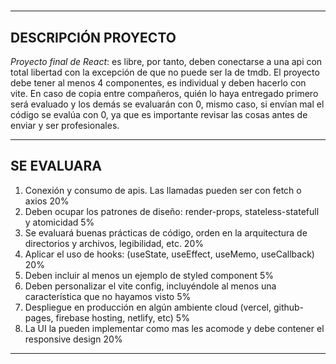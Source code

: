 # 
***
## DESCRIPCIÓN PROYECTO

*Proyecto final de React*: es libre, por tanto, deben conectarse a una api con total libertad con la excepción de que no puede ser la de tmdb. El proyecto debe tener al menos 4 componentes, es individual y deben hacerlo con vite. En caso de copia entre compañeros, quién lo haya entregado primero será evaluado y los demás se evaluarán con 0, mismo caso, si envían mal el código se evalúa con 0, ya que es importante revisar las cosas antes de enviar y ser profesionales.
***
## SE EVALUARA

1) Conexión y consumo de apis. Las llamadas pueden ser con fetch o axios 20%
2) Deben ocupar los patrones de diseño: render-props, stateless-statefull y atomicidad 5%
3) Se evaluará buenas prácticas de código, orden en la arquitectura de directorios y archivos, legibilidad, etc. 20%
4) Aplicar el uso de hooks: (useState, useEffect, useMemo, useCallback) 20%
5) Deben incluir al menos un ejemplo de styled component 5%
6) Deben personalizar el vite config, incluyéndole al menos una característica que no hayamos visto 5%
7) Despliegue en producción en algún ambiente cloud (vercel, github-pages, firebase hosting, netlify, etc) 5%
8) La UI la pueden implementar como mas les acomode y debe contener el responsive design 20%
***
